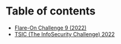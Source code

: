 # Table of contents

* [Flare-On Challenge 9 (2022)](README.md)
* [TSIC (The InfoSecurity Challenge) 2022](tsic-the-infosecurity-challenge-2022.md)
